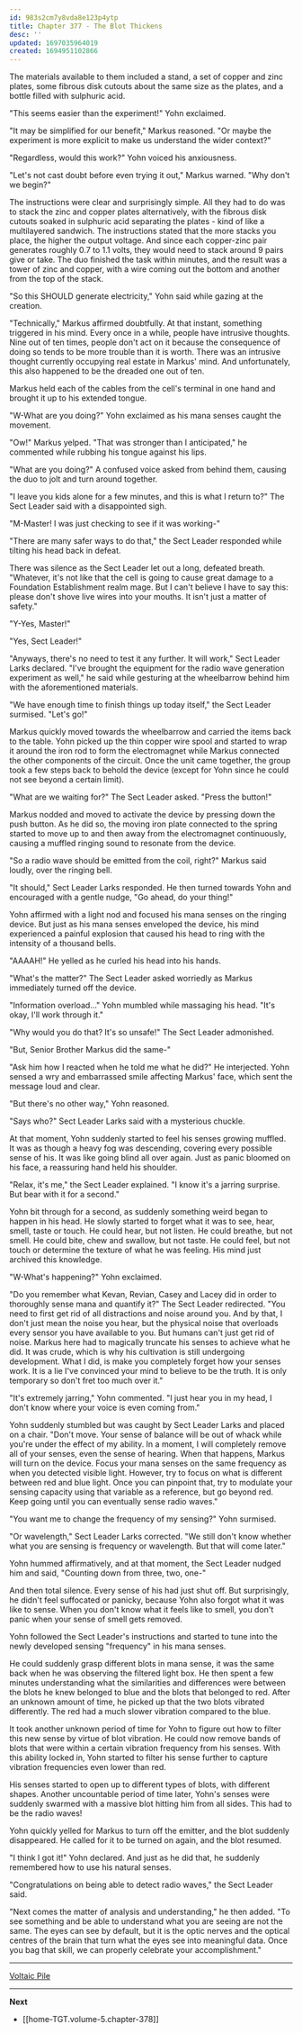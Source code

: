 ```yaml
---
id: 983s2cm7y8vda8e123p4ytp
title: Chapter 377 - The Blot Thickens
desc: ''
updated: 1697035964019
created: 1694951102866
---
```


The materials available to them included a stand, a set of copper and zinc plates, some fibrous disk cutouts about the same size as the plates, and a bottle filled with sulphuric acid.

"This seems easier than the experiment!" Yohn exclaimed.

"It may be simplified for our benefit," Markus reasoned. "Or maybe the experiment is more explicit to make us understand the wider context?"

"Regardless, would this work?" Yohn voiced his anxiousness.

"Let's not cast doubt before even trying it out," Markus warned. "Why don't we begin?"

The instructions were clear and surprisingly simple. All they had to do was to stack the zinc and copper plates alternatively, with the fibrous disk cutouts soaked in sulphuric acid separating the plates - kind of like a multilayered sandwich. The instructions stated that the more stacks you place, the higher the output voltage. And since each copper-zinc pair generates roughly 0.7 to 1.1 volts, they would need to stack around 9 pairs give or take. The duo finished the task within minutes, and the result was a tower of zinc and copper, with a wire coming out the bottom and another from the top of the stack.

"So this SHOULD generate electricity," Yohn said while gazing at the creation.

"Technically," Markus affirmed doubtfully. At that instant, something triggered in his mind. Every once in a while, people have intrusive thoughts. Nine out of ten times, people don't act on it because the consequence of doing so tends to be more trouble than it is worth. There was an intrusive thought currently occupying real estate in Markus' mind. And unfortunately, this also happened to be the dreaded one out of ten.

Markus held each of the cables from the cell's terminal in one hand and brought it up to his extended tongue.

"W-What are you doing?" Yohn exclaimed as his mana senses caught the movement.

"Ow!" Markus yelped. "That was stronger than I anticipated," he commented while rubbing his tongue against his lips.

"What are you doing?" A confused voice asked from behind them, causing the duo to jolt and turn around together.

"I leave you kids alone for a few minutes, and this is what I return to?" The Sect Leader said with a disappointed sigh.

"M-Master! I was just checking to see if it was working-"

"There are many safer ways to do that," the Sect Leader responded while tilting his head back in defeat.

There was silence as the Sect Leader let out a long, defeated breath. "Whatever, it's not like that the cell is going to cause great damage to a Foundation Establishment realm mage. But I can't believe I have to say this: please don't shove live wires into your mouths. It isn't just a matter of safety."

"Y-Yes, Master!"

"Yes, Sect Leader!"

"Anyways, there's no need to test it any further. It will work," Sect Leader Larks declared. "I've brought the equipment for the radio wave generation experiment as well," he said while gesturing at the wheelbarrow behind him with the aforementioned materials.

"We have enough time to finish things up today itself," the Sect Leader surmised. "Let's go!"

Markus quickly moved towards the wheelbarrow and carried the items back to the table. Yohn picked up the thin copper wire spool and started to wrap it around the iron rod to form the electromagnet while Markus connected the other components of the circuit. Once the unit came together, the group took a few steps back to behold the device (except for Yohn since he could not see beyond a certain limit).

"What are we waiting for?" The Sect Leader asked. "Press the button!"

Markus nodded and moved to activate the device by pressing down the push button. As he did so, the moving iron plate connected to the spring started to move up to and then away from the electromagnet continuously, causing a muffled ringing sound to resonate from the device.

"So a radio wave should be emitted from the coil, right?" Markus said loudly, over the ringing bell.

"It should," Sect Leader Larks responded. He then turned towards Yohn and encouraged with a gentle nudge, "Go ahead, do your thing!"

Yohn affirmed with a light nod and focused his mana senses on the ringing device. But just as his mana senses enveloped the device, his mind experienced a painful explosion that caused his head to ring with the intensity of a thousand bells.

"AAAAH!" He yelled as he curled his head into his hands.

"What's the matter?" The Sect Leader asked worriedly as Markus immediately turned off the device.

"Information overload..." Yohn mumbled while massaging his head. "It's okay, I'll work through it."

"Why would you do that? It's so unsafe!" The Sect Leader admonished.

"But, Senior Brother Markus did the same-"

"Ask him how I reacted when he told me what he did?" He interjected. Yohn sensed a wry and embarrassed smile affecting Markus' face, which sent the message loud and clear.

"But there's no other way," Yohn reasoned.

"Says who?" Sect Leader Larks said with a mysterious chuckle.

At that moment, Yohn suddenly started to feel his senses growing muffled. It was as though a heavy fog was descending, covering every possible sense of his. It was like going blind all over again. Just as panic bloomed on his face, a reassuring hand held his shoulder.

"Relax, it's me," the Sect Leader explained. "I know it's a jarring surprise. But bear with it for a second."

Yohn bit through for a second, as suddenly something weird began to happen in his head. He slowly started to forget what it was to see, hear, smell, taste or touch. He could hear, but not listen. He could breathe, but not smell. He could bite, chew and swallow, but not taste. He could feel, but not touch or determine the texture of what he was feeling. His mind just archived this knowledge.

"W-What's happening?" Yohn exclaimed.

"Do you remember what Kevan, Revian, Casey and Lacey did in order to thoroughly sense mana and quantify it?" The Sect Leader redirected. "You need to first get rid of all distractions and noise around you. And by that, I don't just mean the noise you hear, but the physical noise that overloads every sensor you have available to you. But humans can't just get rid of noise. Markus here had to magically truncate his senses to achieve what he did. It was crude, which is why his cultivation is still undergoing development. What I did, is make you completely forget how your senses work. It is a lie I've convinced your mind to believe to be the truth. It is only temporary so don't fret too much over it."

"It's extremely jarring," Yohn commented. "I just hear you in my head, I don't know where your voice is even coming from."

Yohn suddenly stumbled but was caught by Sect Leader Larks and placed on a chair. "Don't move. Your sense of balance will be out of whack while you're under the effect of my ability. In a moment, I will completely remove all of your senses, even the sense of hearing. When that happens, Markus will turn on the device. Focus your mana senses on the same frequency as when you detected visible light. However, try to focus on what is different between red and blue light. Once you can pinpoint that, try to modulate your sensing capacity using that variable as a reference, but go beyond red. Keep going until you can eventually sense radio waves."

"You want me to change the frequency of my sensing?" Yohn surmised.

"Or wavelength," Sect Leader Larks corrected. "We still don't know whether what you are sensing is frequency or wavelength. But that will come later."

Yohn hummed affirmatively, and at that moment, the Sect Leader nudged him and said, "Counting down from three, two, one-"

And then total silence. Every sense of his had just shut off. But surprisingly, he didn't feel suffocated or panicky, because Yohn also forgot what it was like to sense. When you don't know what it feels like to smell, you don't panic when your sense of smell gets removed.

Yohn followed the Sect Leader's instructions and started to tune into the newly developed sensing "frequency" in his mana senses.

He could suddenly grasp different blots in mana sense, it was the same back when he was observing the filtered light box. He then spent a few minutes understanding what the similarities and differences were between the blots he knew belonged to blue and the blots that belonged to red. After an unknown amount of time, he picked up that the two blots vibrated differently. The red had a much slower vibration compared to the blue.

It took another unknown period of time for Yohn to figure out how to filter this new sense by virtue of blot vibration. He could now remove bands of blots that were within a certain vibration frequency from his senses. With this ability locked in, Yohn started to filter his sense further to capture vibration frequencies even lower than red.

His senses started to open up to different types of blots, with different shapes. Another uncountable period of time later, Yohn's senses were suddenly swarmed with a massive blot hitting him from all sides. This had to be the radio waves!

Yohn quickly yelled for Markus to turn off the emitter, and the blot suddenly disappeared. He called for it to be turned on again, and the blot resumed.

"I think I got it!" Yohn declared. And just as he did that, he suddenly remembered how to use his natural senses.

"Congratulations on being able to detect radio waves," the Sect Leader said.

"Next comes the matter of analysis and understanding," he then added. "To see something and be able to understand what you are seeing are not the same. The eyes can see by default, but it is the optic nerves and the optical centres of the brain that turn what the eyes see into meaningful data. Once you bag that skill, we can properly celebrate your accomplishment."

____

[Voltaic Pile](https://en.wikipedia.org/wiki/Voltaic_pile)

____

**Next**
* [[home-TGT.volume-5.chapter-378]]